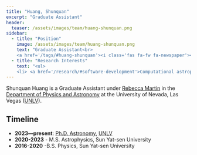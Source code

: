 ```yaml
---
title: "Huang, Shunquan"
excerpt: "Graduate Assistant"
header:
  teaser: /assets/images/team/huang-shunquan.png
sidebar:
  - title: "Position"
    image: /assets/images/team/huang-shunquan.png
    text: "Graduate Assistant<br>
    <a href='/tags/#huang-shunquan'><i class='fas fa-fw fa-newspaper'></i>News</a>"
  - title: "Research Interests"
    text: "<ul>
    <li> <a href='/research/#software-development'>Computational astrophysics</a>"
---
```

Shunquan Huang is a Graduate Assistant under [Rebecca Martin](/team/martin-rebecca/) in the <a href='https://www.physics.unlv.edu/' target='_blank'>Department of Physics and Astronomy</a> at the University of Nevada, Las Vegas (<a href='https://www.unlv.edu/' target='_blank'>UNLV</a>).


## Timeline
- __2023—present__: <a href='https://www.unlv.edu/degree/phd-astronomy' target='_blank'>Ph.D. Astronomy</a>, <a href='https://www.unlv.edu/' target='_blank'>UNLV</a>
- __2020-2023__ - M.S. Astrophysics, Sun Yat-sen University
- __2016-2020__ -B.S. Physics, Sun Yat-sen University